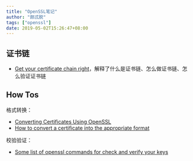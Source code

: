 ```yaml
---
title: "OpenSSL笔记"
author: "颇忒脱"
tags: ["openssl"]
date: 2019-05-02T15:26:47+08:00
---
```


<!--more-->

## 证书链

* [Get your certificate chain right](https://medium.com/@superseb/get-your-certificate-chain-right-4b117a9c0fce)，解释了什么是证书链、怎么做证书链、怎么验证证书链

## How Tos

格式转换：

* [Converting Certificates Using OpenSSL](https://medium.com/@nirmaluchoudhari/converting-certificates-using-openssl-9957a743c66b)
* [How to convert a certificate into the appropriate format](https://knowledge.digicert.com/solution/SO26449.html)

校验验证：

* [Some list of openssl commands for check and verify your keys](https://gist.github.com/webtobesocial/5313b0d7abc25e06c2d78f8b767d4bc3)

